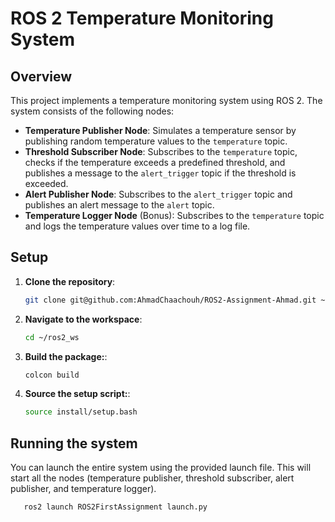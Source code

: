 # ROS 2 Temperature Monitoring System

## Overview

This project implements a temperature monitoring system using ROS 2. The system consists of the following nodes:

- **Temperature Publisher Node**: Simulates a temperature sensor by publishing random temperature values to the `temperature` topic.
- **Threshold Subscriber Node**: Subscribes to the `temperature` topic, checks if the temperature exceeds a predefined threshold, and publishes a message to the `alert_trigger` topic if the threshold is exceeded.
- **Alert Publisher Node**: Subscribes to the `alert_trigger` topic and publishes an alert message to the `alert` topic.
- **Temperature Logger Node** (Bonus): Subscribes to the `temperature` topic and logs the temperature values over time to a log file.


## Setup

1. **Clone the repository**:

   ```bash
   git clone git@github.com:AhmadChaachouh/ROS2-Assignment-Ahmad.git ~/ros2_ws/src/ROS2FirstAssignment

2. **Navigate to the workspace**:

   ```bash
   cd ~/ros2_ws

3. **Build the package:**:

   ```bash
   colcon build

4. **Source the setup script:**:

   ```bash
   source install/setup.bash

## Running the system

You can launch the entire system using the provided launch file. This will start all the nodes (temperature publisher, threshold subscriber, alert publisher, and temperature logger).

 ```bash
    ros2 launch ROS2FirstAssignment launch.py